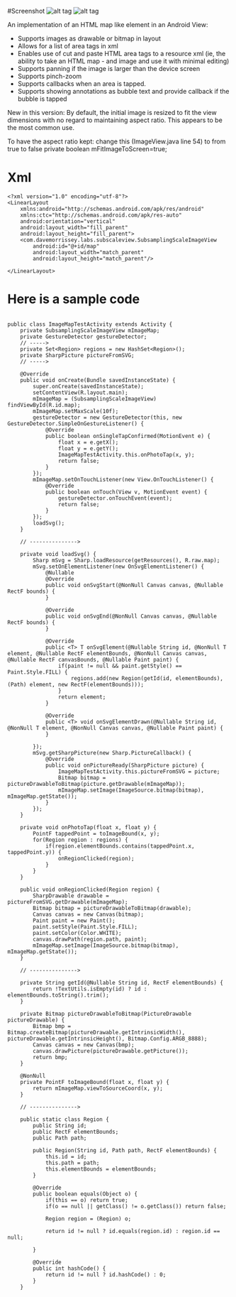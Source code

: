 #Screenshot
![alt tag](https://github.com/abdallaadelessa/AndroidImageMap/blob/master/screen%20shot.gif)
![alt tag](https://github.com/abdallaadelessa/AndroidImageMap/blob/master/screen%20shot2.gif)

An implementation of an HTML map like element in an Android View:

- Supports images as drawable or bitmap in layout
- Allows for a list of area tags in xml
- Enables use of cut and paste HTML area tags to a resource xml  (ie, the ability to take an HTML map - and image and use it with minimal editing)
- Supports panning if the image is larger than the device screen
- Supports pinch-zoom
- Supports callbacks when an area is tapped.
- Supports showing annotations as bubble text and provide callback if the bubble is tapped


New in this version:
By default, the initial image is resized to fit the view dimensions with no regard to maintaining aspect ratio.  This appears to be the most common use.  

To have the aspect ratio kept:
change this (ImageView.java line 54) to from true to false
private boolean mFitImageToScreen=true;  

# Xml
```
<?xml version="1.0" encoding="utf-8"?>
<LinearLayout
    xmlns:android="http://schemas.android.com/apk/res/android"
    xmlns:ctc="http://schemas.android.com/apk/res-auto"
    android:orientation="vertical"
    android:layout_width="fill_parent"
    android:layout_height="fill_parent">
    <com.davemorrissey.labs.subscaleview.SubsamplingScaleImageView
        android:id="@+id/map"
        android:layout_width="match_parent"
        android:layout_height="match_parent"/>

</LinearLayout>

```

# Here is a sample code

```
     
public class ImageMapTestActivity extends Activity {
    private SubsamplingScaleImageView mImageMap;
    private GestureDetector gestureDetector;
    // ----->
    private Set<Region> regions = new HashSet<Region>();
    private SharpPicture pictureFromSVG;
    // ----->

    @Override
    public void onCreate(Bundle savedInstanceState) {
        super.onCreate(savedInstanceState);
        setContentView(R.layout.main);
        mImageMap = (SubsamplingScaleImageView) findViewById(R.id.map);
        mImageMap.setMaxScale(10f);
        gestureDetector = new GestureDetector(this, new GestureDetector.SimpleOnGestureListener() {
            @Override
            public boolean onSingleTapConfirmed(MotionEvent e) {
                float x = e.getX();
                float y = e.getY();
                ImageMapTestActivity.this.onPhotoTap(x, y);
                return false;
            }
        });
        mImageMap.setOnTouchListener(new View.OnTouchListener() {
            @Override
            public boolean onTouch(View v, MotionEvent event) {
                gestureDetector.onTouchEvent(event);
                return false;
            }
        });
        loadSvg();
    }

    // --------------->

    private void loadSvg() {
        Sharp mSvg = Sharp.loadResource(getResources(), R.raw.map);
        mSvg.setOnElementListener(new OnSvgElementListener() {
            @Nullable
            @Override
            public void onSvgStart(@NonNull Canvas canvas, @Nullable RectF bounds) {
            }

            @Override
            public void onSvgEnd(@NonNull Canvas canvas, @Nullable RectF bounds) {
            }

            @Override
            public <T> T onSvgElement(@Nullable String id, @NonNull T element, @Nullable RectF elementBounds, @NonNull Canvas canvas, @Nullable RectF canvasBounds, @Nullable Paint paint) {
                if(paint != null && paint.getStyle() == Paint.Style.FILL) {
                    regions.add(new Region(getId(id, elementBounds), (Path) element, new RectF(elementBounds)));
                }
                return element;
            }

            @Override
            public <T> void onSvgElementDrawn(@Nullable String id, @NonNull T element, @NonNull Canvas canvas, @Nullable Paint paint) {
            }

        });
        mSvg.getSharpPicture(new Sharp.PictureCallback() {
            @Override
            public void onPictureReady(SharpPicture picture) {
                ImageMapTestActivity.this.pictureFromSVG = picture;
                Bitmap bitmap = pictureDrawableToBitmap(picture.getDrawable(mImageMap));
                mImageMap.setImage(ImageSource.bitmap(bitmap), mImageMap.getState());
            }
        });
    }

    private void onPhotoTap(float x, float y) {
        PointF tappedPoint = toImageBound(x, y);
        for(Region region : regions) {
            if(region.elementBounds.contains(tappedPoint.x, tappedPoint.y)) {
                onRegionClicked(region);
            }
        }
    }

    public void onRegionClicked(Region region) {
        SharpDrawable drawable = pictureFromSVG.getDrawable(mImageMap);
        Bitmap bitmap = pictureDrawableToBitmap(drawable);
        Canvas canvas = new Canvas(bitmap);
        Paint paint = new Paint();
        paint.setStyle(Paint.Style.FILL);
        paint.setColor(Color.WHITE);
        canvas.drawPath(region.path, paint);
        mImageMap.setImage(ImageSource.bitmap(bitmap), mImageMap.getState());
    }

    // --------------->

    private String getId(@Nullable String id, RectF elementBounds) {
        return !TextUtils.isEmpty(id) ? id : elementBounds.toString().trim();
    }

    private Bitmap pictureDrawableToBitmap(PictureDrawable pictureDrawable) {
        Bitmap bmp = Bitmap.createBitmap(pictureDrawable.getIntrinsicWidth(), pictureDrawable.getIntrinsicHeight(), Bitmap.Config.ARGB_8888);
        Canvas canvas = new Canvas(bmp);
        canvas.drawPicture(pictureDrawable.getPicture());
        return bmp;
    }

    @NonNull
    private PointF toImageBound(float x, float y) {
        return mImageMap.viewToSourceCoord(x, y);
    }

    // --------------->

    public static class Region {
        public String id;
        public RectF elementBounds;
        public Path path;

        public Region(String id, Path path, RectF elementBounds) {
            this.id = id;
            this.path = path;
            this.elementBounds = elementBounds;
        }

        @Override
        public boolean equals(Object o) {
            if(this == o) return true;
            if(o == null || getClass() != o.getClass()) return false;

            Region region = (Region) o;

            return id != null ? id.equals(region.id) : region.id == null;

        }

        @Override
        public int hashCode() {
            return id != null ? id.hashCode() : 0;
        }
    }

```
